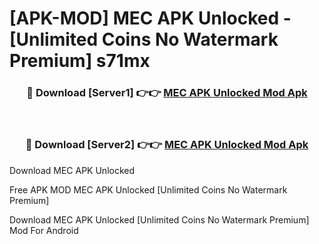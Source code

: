 # [APK-MOD] MEC APK Unlocked - [Unlimited Coins No Watermark Premium] s71mx



<div align="center">
<h3>🔴 Download [Server1] 👉👉 <a href="https://momento.my/?title=MEC_APK_Unlocked">MEC APK Unlocked Mod Apk</a></h3><br>

<h3>🔴 Download [Server2] 👉👉 <a href="https://momento.my/?title=MEC_APK_Unlocked">MEC APK Unlocked Mod Apk</a></h3>
</div>



Download MEC APK Unlocked 

Free APK MOD MEC APK Unlocked [Unlimited Coins No Watermark Premium]

Download MEC APK Unlocked [Unlimited Coins No Watermark Premium] Mod For Android
